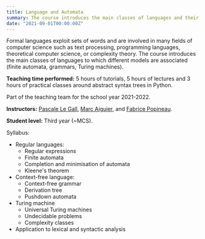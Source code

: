 ```yaml
---
title: Language and Automata
summary: The course introduces the main classes of languages and their related automata. 
date: "2021-09-01T00:00:00Z"
---
```


Formal languages exploit sets of words and are involved in many fields of computer science such as text processing, programming languages, theoretical computer science, or complexity theory. The course introduces the main classes of languages to which different models are associated (finite automata, grammars, Turing machines).

**Teaching time performed:** 5 hours of tutorials, 5 hours of lectures and 3 hours of practical classes around abstract syntax trees in Python.

Part of the teaching team for the school year 2021-2022.

**Instructors:** [Pascale Le Gall](https://research.centralesupelec.fr/pascale.legall/), [Marc Aiguier](http://perso.ecp.fr/~aiguierm/), and [Fabrice Popineau](https://fabrice.popineau.net/).

**Student level:** Third year (~MCS).

Syllabus:

* Regular languages:
    * Regular expressions
    * Finite automata
    * Completion and minimisation of automata
    * Kleene's theorem
* Context-free language:
    * Context-free grammar
    * Derivation tree
    * Pushdown automata
* Turing machine
    * Universal Turing machines
    * Undecidable problems
    * Complexity classes
* Application to lexical and syntactic analysis
